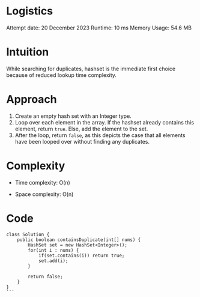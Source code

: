 # Logistics
Attempt date: 20 December 2023
Runtime: 10 ms
Memory Usage: 54.6 MB

# Intuition
<!-- Describe your first thoughts on how to solve this problem. -->
While searching for duplicates, hashset is the immediate 
first choice because of reduced lookup time complexity.
# Approach
<!-- Describe your approach to solving the problem. -->
1. Create an empty hash set with an Integer type. 
2. Loop over each element in the array. If the hashset already contains this element, return `true`. Else, add the element to the set.
3. After the loop, return `false`, as this depicts the case that all elements have been looped over without finding any duplicates.


# Complexity
- Time complexity: O(n)
<!-- Add your time complexity here, e.g. $$O(n)$$ -->
- Space complexity: O(n)
<!-- Add your space complexity here, e.g. $$O(n)$$ -->


# Code
```
class Solution {
    public boolean containsDuplicate(int[] nums) {
        HashSet set = new HashSet<Integer>();
        for(int i : nums) {
            if(set.contains(i)) return true;
            set.add(i);
        }

        return false;
    }
}
```​